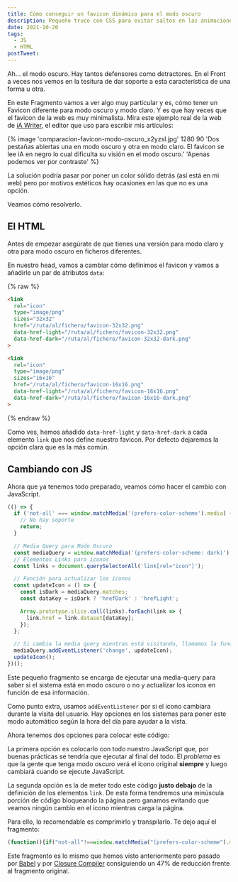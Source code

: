 ```yaml
---
title: Cómo conseguir un favicon dinámico para el modo oscuro
description: Pequeño truco con CSS para evitar saltos en las animaciones que se activan en hover.
date: 2021-10-20
tags:
  - JS
  - HTML
postTweet:
---
```


Ah... el modo oscuro. Hay tantos defensores como detractores. En el Front a veces nos vemos en la tesitura de dar soporte a esta característica de una forma u otra.

En este Fragmento vamos a ver algo muy particular y es, cómo tener un Favicon diferente para modo oscuro y modo claro. Y es que hay veces que el favicon de la web es muy minimalista. Mira este ejemplo real de la web de [iA Writer](https://ia.net/), el editor que uso para escribir mis artículos:

{% image 'comparacion-favicon-modo-oscuro_x2yzsl.jpg' 1280 90 'Dos pestañas abiertas una en modo oscuro y otra en modo claro. El favicon se lee iA en negro lo cual dificulta su visión en el modo oscuro.' 'Apenas podemos ver por contraste' %}

La solución podría pasar por poner un color sólido detrás (así está en mi web) pero por motivos estéticos hay ocasiones en las que no es una opción.

Veamos cómo resolverlo.

## El HTML

Antes de empezar asegúrate de que tienes  una versión para modo claro y otra para modo oscuro en ficheros diferentes.

En nuestro head, vamos a cambiar cómo definimos el favicon y vamos a añadirle un par de atributos `data`:

{% raw %}
```html
<link
  rel="icon"
  type="image/png"
  sizes="32x32"
  href="/ruta/al/fichero/favicon-32x32.png"
  data-href-light="/ruta/al/fichero/favicon-32x32.png"
  data-href-dark="/ruta/al/fichero/favicon-32x32-dark.png"
>

<link
  rel="icon"
  type="image/png"
  sizes="16x16"
  href="/ruta/al/fichero/favicon-16x16.png"
  data-href-light="/ruta/al/fichero/favicon-16x16.png"
  data-href-dark="/ruta/al/fichero/favicon-16x16-dark.png"
>
```
{% endraw %}

Como ves, hemos añadido `data-href-light` y `data-href-dark` a cada elemento `link` que nos define nuestro favicon. Por defecto dejaremos la opción clara que es la más común.

## Cambiando con JS

Ahora que ya tenemos todo preparado, veamos cómo hacer el cambio con JavaScript.

```js
(() => {
  if ('not-all' === window.matchMedia('(prefers-color-scheme').media) {
    // No hay soporte
    return;
  }

  // Media Query para Modo Oscuro
  const mediaQuery = window.matchMedia('(prefers-color-scheme: dark)');
  // Elementos Links para iconos
  const links = document.querySelectorAll('link[rel="icon"]');

  // Función para actualizar los iconos
  const updateIcon = () => {
    const isDark = mediaQuery.matches;
    const dataKey = isDark ? 'hrefDark' : 'hrefLight';

    Array.prototype.slice.call(links).forEach(link => {
      link.href = link.dataset[dataKey];
    });
  };

  // Si cambia la media query mientras está visitando, llamamos la función
  mediaQuery.addEventListener('change', updateIcon);
  updateIcon();
})();
```

Este pequeño fragmento se encarga de ejecutar una media-query para saber si el sistema está en modo oscuro o no y actualizar los iconos en función de esa información.

Como punto extra, usamos `addEventListener` por si el icono cambiara durante la visita del usuario. Hay opciones en los sistemas para poner este modo automático según la hora del día para ayudar a la vista.

Ahora tenemos dos opciones para colocar este código:

La primera opción es colocarlo con todo nuestro JavaScript que, por buenas prácticas se tendría que ejecutar al final del todo. El *problema* es que la gente que tenga modo oscuro verá el icono original **siempre** y luego cambiará cuando se ejecute JavaScript.

La segunda opción es la de meter todo este código **justo debajo** de la definición de los elementos `link`. De esta forma tendremos una minúscula porción de código bloqueando la página pero ganamos evitando que veamos ningún cambio en el icono mientras carga la página.

Para ello, lo recomendable es comprimirlo y transpilarlo. Te dejo aquí el fragmento:

```js
(function(){if("not-all"!==window.matchMedia("(prefers-color-scheme").media){var a=window.matchMedia("(prefers-color-scheme: dark)"),d=document.querySelectorAll('link[rel="icon"]'),c=function(){var e=a.matches?"hrefDark":"hrefLight";Array.prototype.slice.call(d).forEach(function(b){b.href=b.dataset[e]})};a.addEventListener("change",c);c()}})();
```

Este fragmento es lo mismo que hemos visto anteriormente pero pasado por [Babel](https://babeljs.io/repl) y por [Closure Compiler](https://closure-compiler.appspot.com/home) consiguiendo un 47% de reducción frente al fragmento original.
